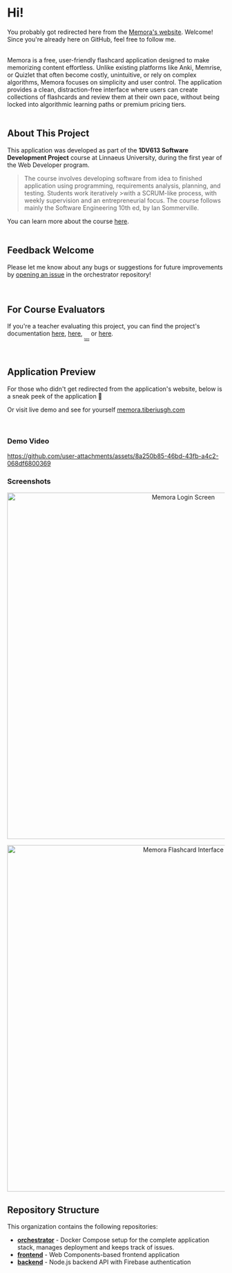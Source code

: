 # Hi!

You probably got redirected here from the [Memora's website](https://memora.tiberiusgh.com). Welcome! Since you're already here on GitHub, feel free to follow me.  

<br/>
Memora is a free, user-friendly flashcard application designed to make memorizing content effortless. Unlike existing platforms like Anki, Memrise, or Quizlet that often become costly, unintuitive, or rely on complex algorithms, Memora focuses on simplicity and user control. The application provides a clean, distraction-free interface where users can create collections of flashcards and review them at their own pace, without being locked into algorithmic learning paths or premium pricing tiers.

<br/>
<br/>

## About This Project

This application was developed as part of the **1DV613 Software Development Project** course at Linnaeus University, during the first year of the Web Developer program.

>The course involves developing software from idea to finished application using programming, requirements analysis, planning, and testing. Students work iteratively >with a SCRUM-like process, with weekly supervision and an entrepreneurial focus. The course follows mainly the Software Engineering 10th ed, by Ian Sommerville.  

You can learn more about the course [here](https://coursepress.lnu.se/kurser/mjukvaruutvecklingsprojekt/).  
<br/>

## Feedback Welcome

Please let me know about any bugs or suggestions for future improvements by [opening an issue](https://github.com/Memora-Tiberiusgh/orchestrator/issues) in the orchestrator repository!

<br/>

## For Course Evaluators

If you're a teacher evaluating this project, you can find the project's documentation [here](#for-course-evaluators), [here](#for-course-evaluators), <sub><sub><sub><sub><sup>[here](#for-course-evaluators)</sup></sub></sub></sub></sub> or [here](https://gitlab.lnu.se/groups/1dv613/student/tg222hh/memora/-/wikis/home).

<br/>


## Application Preview

For those who didn't get redirected from the application's website, below is a sneak peek of the application 👀

Or visit live demo and see for yourself [memora.tiberiusgh.com](https://memora.tiberiusgh.com)

<br/>


### Demo Video
https://github.com/user-attachments/assets/8a250b85-46bd-43fb-a4c2-068df6800369

### Screenshots

<p align="center">
  <img src="https://github.com/user-attachments/assets/a8769153-0682-4258-aa75-4eace390c58f" alt="Memora Login Screen" width="800"/>
</p>

<p align="center">
  <img src="https://github.com/user-attachments/assets/e35416ab-8b77-498d-9ee4-8b748e0f687c" alt="Memora Flashcard Interface" width="800"/>
</p>

## Repository Structure

This organization contains the following repositories:  

- **[orchestrator](https://github.com/Memora-Tiberiusgh/orchestrator)** - Docker Compose setup for the complete application stack, manages deployment and keeps track of issues.
- **[frontend](https://github.com/Memora-Tiberiusgh/frontend)** - Web Components-based frontend application
- **[backend](https://github.com/Memora-Tiberiusgh/backend)** - Node.js backend API with Firebase authentication
